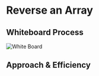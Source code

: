 # Reverse an Array
<!-- Description of the challenge -->

## Whiteboard Process
<!-- Embedded whiteboard image -->
![White Board](./)
## Approach & Efficiency
<!-- What approach did you take? Discuss Why. What is the Big O space/time for this approach? -->
